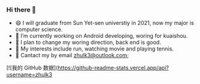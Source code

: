 ### Hi there 👋

<!--
**zhulk3/zhulk3** is a ✨ _special_ ✨ repository because its `README.md` (this file) appears on your GitHub profile.

Here are some ideas to get you started:-->

- 😄 I will graduate from Sun Yet-sen universtiy in 2021, now my major is computer science.
- 🔭 I’m currently working on Android developing, woring for kuaishou.
- 🌱 I plan to change my woring direction, back end is good.
- 👯 My interests include run, watching movie and playing tennis.
- 💬 Cantact my by email zhulk3@outlook.com;

[![我的 GitHub 数据](https://github-readme-stats.vercel.app/api?username=zhulk3

